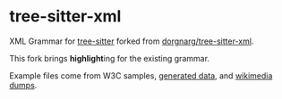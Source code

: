 # tree-sitter-xml
XML Grammar for [tree-sitter](https://github.com/tree-sitter/tree-sitter) forked from [dorgnarg/tree-sitter-xml](https://github.com/dorgnarg/tree-sitter-xml).

This fork brings **highlight**ing for the existing grammar.

Example files come from W3C samples, [generated data](www.generatedata.com), and [wikimedia dumps](https://dumps.wikimedia.org/).
